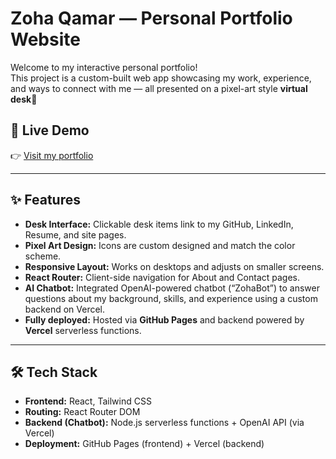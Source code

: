 # Zoha Qamar — Personal Portfolio Website

Welcome to my interactive personal portfolio!  
This project is a custom-built web app showcasing my work, experience, and ways to connect with me — all presented on a pixel-art style **virtual desk**👾

## 🚀 Live Demo
👉 [Visit my portfolio](https://zohaq11.github.io/portfolio) 

---

## ✨ Features

- **Desk Interface:** Clickable desk items link to my GitHub, LinkedIn, Resume, and site pages.
- **Pixel Art Design:** Icons are custom designed and match the color scheme.
- **Responsive Layout:** Works on desktops and adjusts on smaller screens.
- **React Router:** Client-side navigation for About and Contact pages.
- **AI Chatbot:** Integrated OpenAI-powered chatbot (“ZohaBot”) to answer questions about my background, skills, and experience using a custom backend on Vercel.
- **Fully deployed:** Hosted via **GitHub Pages** and backend powered by **Vercel** serverless functions.

---

## 🛠️ Tech Stack

- **Frontend:** React, Tailwind CSS
- **Routing:** React Router DOM
- **Backend (Chatbot):** Node.js serverless functions + OpenAI API (via Vercel)
- **Deployment:** GitHub Pages (frontend) + Vercel (backend)
